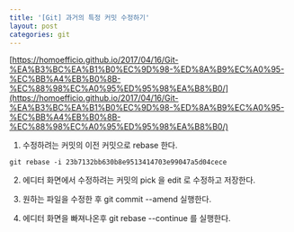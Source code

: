 ```yaml
---
title: '[Git] 과거의 특정 커밋 수정하기'
layout: post
categories: git
---
```


[https://homoefficio.github.io/2017/04/16/Git-%EA%B3%BC%EA%B1%B0%EC%9D%98-%ED%8A%B9%EC%A0%95-%EC%BB%A4%EB%B0%8B-%EC%88%98%EC%A0%95%ED%95%98%EA%B8%B0/](https://homoefficio.github.io/2017/04/16/Git-%EA%B3%BC%EA%B1%B0%EC%9D%98-%ED%8A%B9%EC%A0%95-%EC%BB%A4%EB%B0%8B-%EC%88%98%EC%A0%95%ED%95%98%EA%B8%B0/)

1. 수정하려는 커밋의 이전 커밋으로 rebase 한다.
```text
git rebase -i 23b7132bb630b8e9513414703e99047a5d04cece
```

2. 에디터 화면에서 수정하려는 커밋의 pick 을 edit 로 수정하고 저장한다.

3. 원하는 파일을 수정한 후 git commit --amend 실행한다.

4. 에디터 화면을 빠져나온후 git rebase --continue 를 실행한다.